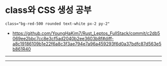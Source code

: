 # class와 CSS 생성 공부

```html
class="bg-red-500 rounded text-white px-2 py-2"
````
- https://github.com/YoungHaKim7/Rust_Leptos_FullStack/commit/c2db5069ee2bbc7cc8e3cf5ad2040b2ee3603b8f#diff-a8c19186109b1e22f6a8c3f3ae794e7a96a459293f6d0a37bdfc87d563e5b861R40

<hr>

<hr>
